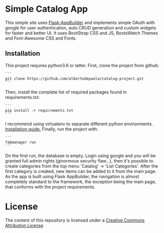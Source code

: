 # Simple Catalog App
This simple site uses [Flask-AppBuilder](https://github.com/dpgaspar/Flask-AppBuilder) and implements simple OAuth with google for user authentication, auto CRUD generation and custom widgets for faster and better UI.
It uses BootStrap CSS and JS, BootsWatch Themes and Font-Awesome CSS and Fonts.


## Installation
This project requires python3.6 or latter.
First, clone the project from github:

    ```
    git clone https://github.com/albertodepaola/catalog-project.git
    ```

Then, install the complete list of required packages found in requirements.txt:

    ```
    pip install -r requirements.txt
    ```
    
I recommend using virtualenv to separate different python environments. [Installation guide.](https://virtualenv.pypa.io/en/stable/installation/)
Finally, run the project with:

    ```
    fabmanager run
    ```
    
On the first run, the database is empty. Login using google and you will be granted full admin rights (ginormous security flaw...), then it's possible
to create categories from the top menu 'Catalog' -> 'List Categories'. After the first category is created, new items can be added to it from the main page.
As the app is built using Flask AppBuilder, the navigation is almost completely standard to the framework, the exception being the main page, that conforms
with the project requirements.

# License
The content of this repository is licensed under a [Creative Commons Attribution License](https://creativecommons.org/licenses/by/3.0/us/)


